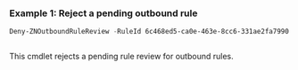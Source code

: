 ### Example 1: Reject a pending outbound rule
```powershell
Deny-ZNOutboundRuleReview -RuleId 6c468ed5-ca0e-463e-8cc6-331ae2fa7990 -ReviewReason RedundantRule
```

```output

```

This cmdlet rejects a pending rule review for outbound rules.